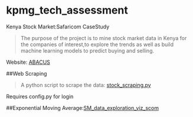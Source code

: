 # kpmg_tech_assessment
Kenya Stock Market:Safaricom CaseStudy
> The purpose of the project is to mine stock market data in Kenya for the companies of interest,to explore the trends as well as build machine learning models to predict buying and selling.

Website: [ABACUS](https://abacus.co.ke/)

##Web Scraping
> A python script to scrape the data: [stock_scraping.py](https://github.com/wambuimungai/kpmg_tech_assessment/blob/master/stock_scraping.py)

Requires config.py for login

##Exponential Moving Average:[SM_data_exploration_viz_scom](https://github.com/wambuimungai/kpmg_tech_assessment/blob/master/SM_data_exploration_viz_scom.ipynb)
